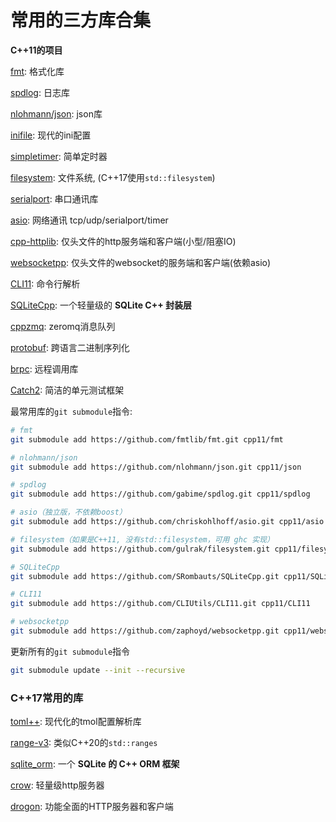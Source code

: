 # 常用的三方库合集

**C++11的项目**

[fmt](https://github.com/fmtlib/fmt): 格式化库

[spdlog](https://github.com/gabime/spdlog): 日志库

[nlohmann/json](https://github.com/nlohmann/json): json库

[inifile](https://github.com/abin-z/IniFile): 现代的ini配置

[simpletimer](https://github.com/abin-z/SimpleTimer): 简单定时器

[filesystem](https://github.com/gulrak/filesystem): 文件系统, (C++17使用`std::filesystem`)

[serialport](https://github.com/abin-z/SerialPort): 串口通讯库

[asio](https://github.com/chriskohlhoff/asio): 网络通讯 tcp/udp/serialport/timer

[cpp-httplib](https://github.com/yhirose/cpp-httplib): 仅头文件的http服务端和客户端(小型/阻塞IO)

[websocketpp](https://github.com/zaphoyd/websocketpp): 仅头文件的websocket的服务端和客户端(依赖asio)

[CLI11](https://github.com/CLIUtils/CLI11): 命令行解析

[SQLiteCpp](https://github.com/SRombauts/SQLiteCpp): 一个轻量级的 **SQLite C++ 封装层**

[cppzmq](https://github.com/zeromq/cppzmq): zeromq消息队列

[protobuf](https://github.com/protocolbuffers/protobuf): 跨语言二进制序列化

[brpc](https://github.com/apache/brpc): 远程调用库

[Catch2](https://github.com/catchorg/Catch2): 简洁的单元测试框架



最常用库的`git submodule`指令:

```bash
# fmt
git submodule add https://github.com/fmtlib/fmt.git cpp11/fmt

# nlohmann/json
git submodule add https://github.com/nlohmann/json.git cpp11/json

# spdlog
git submodule add https://github.com/gabime/spdlog.git cpp11/spdlog

# asio（独立版，不依赖boost）
git submodule add https://github.com/chriskohlhoff/asio.git cpp11/asio

# filesystem（如果是C++11, 没有std::filesystem，可用 ghc 实现）
git submodule add https://github.com/gulrak/filesystem.git cpp11/filesystem

# SQLiteCpp
git submodule add https://github.com/SRombauts/SQLiteCpp.git cpp11/SQLiteCpp

# CLI11
git submodule add https://github.com/CLIUtils/CLI11.git cpp11/CLI11

# websocketpp
git submodule add https://github.com/zaphoyd/websocketpp.git cpp11/websocketpp

```

更新所有的`git submodule`指令

```bash
git submodule update --init --recursive
```



### **C++17常用的库**

[toml++](https://github.com/marzer/tomlplusplus): 现代化的tmol配置解析库

[range-v3](https://github.com/ericniebler/range-v3): 类似C++20的`std::ranges`

[sqlite_orm](https://github.com/fnc12/sqlite_orm): 一个 **SQLite 的 C++ ORM 框架**

[crow](https://github.com/CrowCpp/Crow): 轻量级http服务器

[drogon](): 功能全面的HTTP服务器和客户端




